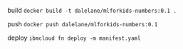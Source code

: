 build
`docker build -t dalelane/mlforkids-numbers:0.1 .`

push
`docker push dalelane/mlforkids-numbers:0.1`

deploy
`ibmcloud fn deploy -m manifest.yaml`
